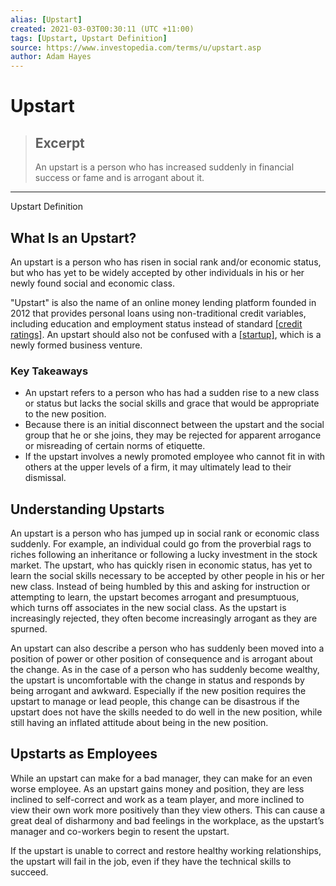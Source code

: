 ```yaml
---
alias: [Upstart]
created: 2021-03-03T00:30:11 (UTC +11:00)
tags: [Upstart, Upstart Definition]
source: https://www.investopedia.com/terms/u/upstart.asp
author: Adam Hayes
---
```


# Upstart

> ## Excerpt
> An upstart is a person who has increased suddenly in financial success or fame and is arrogant about it.

---

Upstart Definition
## What Is an Upstart?

An upstart is a person who has risen in social rank and/or economic status, but who has yet to be widely accepted by other individuals in his or her newly found social and economic class.

"Upstart" is also the name of an online money lending platform founded in 2012 that provides personal loans using non-traditional credit variables, including education and employment status instead of standard [[credit ratings]](https://www.investopedia.com/terms/c/creditrating.asp). An upstart should also not be confused with a [[startup]](https://www.investopedia.com/terms/s/startup.asp), which is a newly formed business venture.

### Key Takeaways

-   An upstart refers to a person who has had a sudden rise to a new class or status but lacks the social skills and grace that would be appropriate to the new position.
-   Because there is an initial disconnect between the upstart and the social group that he or she joins, they may be rejected for apparent arrogance or misreading of certain norms of etiquette.
-   If the upstart involves a newly promoted employee who cannot fit in with others at the upper levels of a firm, it may ultimately lead to their dismissal.

## Understanding Upstarts

An upstart is a person who has jumped up in social rank or economic class suddenly. For example, an individual could go from the proverbial rags to riches following an inheritance or following a lucky investment in the stock market. The upstart, who has quickly risen in economic status, has yet to learn the social skills necessary to be accepted by other people in his or her new class. Instead of being humbled by this and asking for instruction or attempting to learn, the upstart becomes arrogant and presumptuous, which turns off associates in the new social class. As the upstart is increasingly rejected, they often become increasingly arrogant as they are spurned.

An upstart can also describe a person who has suddenly been moved into a position of power or other position of consequence and is arrogant about the change. As in the case of a person who has suddenly become wealthy, the upstart is uncomfortable with the change in status and responds by being arrogant and awkward. Especially if the new position requires the upstart to manage or lead people, this change can be disastrous if the upstart does not have the skills needed to do well in the new position, while still having an inflated attitude about being in the new position.

## Upstarts as Employees

While an upstart can make for a bad manager, they can make for an even worse employee. As an upstart gains money and position, they are less inclined to self-correct and work as a team player, and more inclined to view their own work more positively than they view others. This can cause a great deal of disharmony and bad feelings in the workplace, as the upstart’s manager and co-workers begin to resent the upstart.

If the upstart is unable to correct and restore healthy working relationships, the upstart will fail in the job, even if they have the technical skills to succeed.
